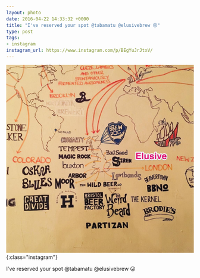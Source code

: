 ```yaml
---
layout: photo
date: 2016-04-22 14:33:32 +0000
title: "I've reserved your spot @tabamatu @elusivebrew 😜"
type: post
tags:
- instagram
instagram_url: https://www.instagram.com/p/BEgYuJrJtxV/
---
```


![Instagram - BEgYuJrJtxV](/img/BEgYuJrJtxV.jpg){:class="instagram"}

I've reserved your spot @tabamatu @elusivebrew 😜

